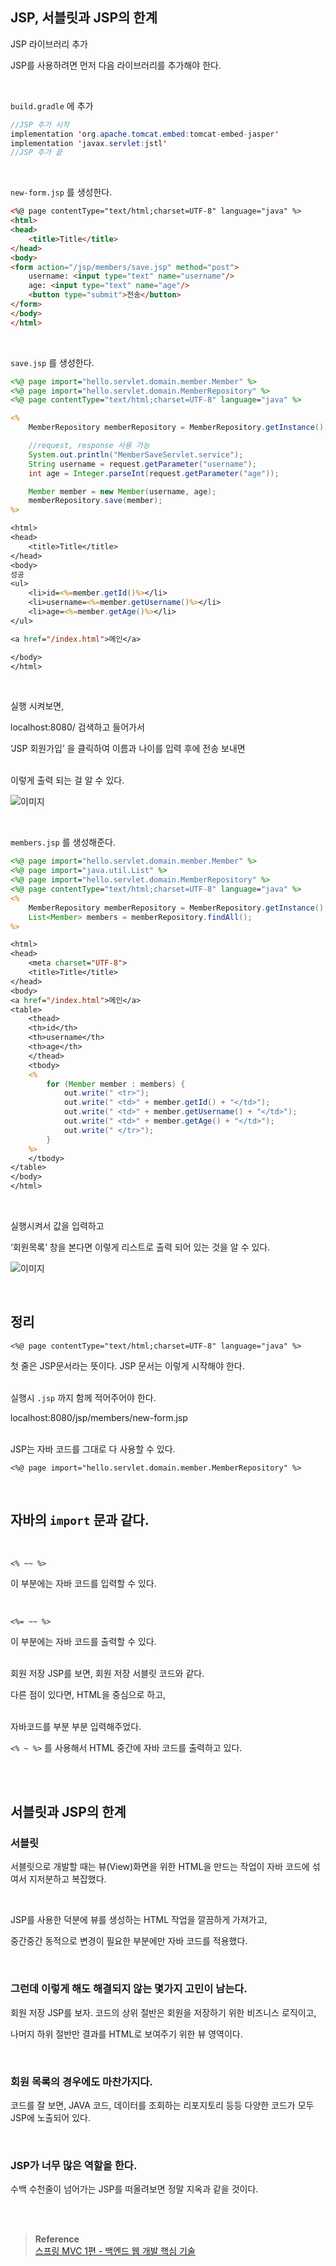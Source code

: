 ## JSP, 서블릿과 JSP의 한계

JSP 라이브러리 추가

JSP를 사용하려면 먼저 다음 라이브러리를 추가해야 한다.

<br/>

`build.gradle` 에 추가

```java
//JSP 추가 시작
implementation 'org.apache.tomcat.embed:tomcat-embed-jasper'
implementation 'javax.servlet:jstl'
//JSP 추가 끝
```

<br/>

`new-form.jsp` 를 생성한다.

```html
<%@ page contentType="text/html;charset=UTF-8" language="java" %>
<html>
<head>
    <title>Title</title>
</head>
<body>
<form action="/jsp/members/save.jsp" method="post">
    username: <input type="text" name="username"/>
    age: <input type="text" name="age"/>
    <button type="submit">전송</button>
</form>
</body>
</html>
```

<br/>

`save.jsp` 를 생성한다.

```jsp
<%@ page import="hello.servlet.domain.member.Member" %>
<%@ page import="hello.servlet.domain.MemberRepository" %>
<%@ page contentType="text/html;charset=UTF-8" language="java" %>

<%
    MemberRepository memberRepository = MemberRepository.getInstance();

    //request, response 사용 가능
    System.out.println("MemberSaveServlet.service");
    String username = request.getParameter("username");
    int age = Integer.parseInt(request.getParameter("age"));

    Member member = new Member(username, age);
    memberRepository.save(member);
%>

<html>
<head>
    <title>Title</title>
</head>
<body>
성공
<ul>
    <li>id=<%=member.getId()%></li>
    <li>username=<%=member.getUsername()%></li>
    <li>age=<%=member.getAge()%></li>
</ul>

<a href="/index.html">메인</a>

</body>
</html>
```

<br/>

실행 시켜보면,

localhost:8080/ 검색하고 들어가서

‘JSP 회원가입’ 을 클릭하여 이름과 나이를 입력 후에 전송 보내면 

<br/>이렇게 출력 되는 걸 알 수 있다.

![이미지](/programming/img/서28.PNG)

<br/>

`members.jsp` 를 생성해준다.

```jsp
<%@ page import="hello.servlet.domain.member.Member" %>
<%@ page import="java.util.List" %>
<%@ page import="hello.servlet.domain.MemberRepository" %>
<%@ page contentType="text/html;charset=UTF-8" language="java" %>
<%
    MemberRepository memberRepository = MemberRepository.getInstance();
    List<Member> members = memberRepository.findAll();
%>

<html>
<head>
    <meta charset="UTF-8">
    <title>Title</title>
</head>
<body>
<a href="/index.html">메인</a>
<table>
    <thead>
    <th>id</th>
    <th>username</th>
    <th>age</th>
    </thead>
    <tbody>
    <%
        for (Member member : members) {
            out.write(" <tr>");
            out.write(" <td>" + member.getId() + "</td>");
            out.write(" <td>" + member.getUsername() + "</td>");
            out.write(" <td>" + member.getAge() + "</td>");
            out.write(" </tr>");
        }
    %>
    </tbody>
</table>
</body>
</html>
```

<br/>

실행시켜서 값을 입력하고

‘회원목록’ 창을 본다면 이렇게 리스트로 출력 되어 있는 것을 알 수 있다.

![이미지](/programming/img/서29.PNG)

<br/>

## 정리

`<%@ page contentType="text/html;charset=UTF-8" language="java" %>`

첫 줄은 JSP문서라는 뜻이다. JSP 문서는 이렇게 시작해야 한다.

<br/>실행시 `.jsp` 까지 함께 적어주어야 한다.

localhost:8080/jsp/members/new-form.jsp

<br/>JSP는 자바 코드를 그대로 다 사용할 수 있다.

`<%@ page import="hello.servlet.domain.member.MemberRepository" %>`

<br/>

## 자바의 `import` 문과 같다.

<br/>

`<% ~~ %>`

이 부분에는 자바 코드를 입력할 수 있다.

<br/>

`<%= ~~ %>`

이 부분에는 자바 코드를 출력할 수 있다.

<br/>회원 저장 JSP를 보면, 회원 저장 서블릿 코드와 같다. 

다른 점이 있다면, HTML을 중심으로 하고, 

<br/>자바코드를 부분 부분 입력해주었다. 

`<% ~ %>` 를 사용해서 HTML 중간에 자바 코드를 출력하고 있다.

<br/><br/>

## 서블릿과 JSP의 한계



### 서블릿

서블릿으로 개발할 때는 뷰(View)화면을 위한 HTML을 만드는 작업이 자바 코드에 섞여서 지저분하고
복잡했다.


<br/>


JSP를 사용한 덕분에 뷰를 생성하는 HTML 작업을 깔끔하게 가져가고, 

중간중간 동적으로 변경이 필요한
부분에만 자바 코드를 적용했다. 

<br/>

### 그런데 이렇게 해도 해결되지 않는 몇가지 고민이 남는다.


회원 저장 JSP를 보자. 코드의 상위 절반은 회원을 저장하기 위한 비즈니스 로직이고,

나머지 하위 절반만
결과를 HTML로 보여주기 위한 뷰 영역이다. 

<br/>

### 회원 목록의 경우에도 마찬가지다.


코드를 잘 보면, JAVA 코드, 데이터를 조회하는 리포지토리 등등 다양한 코드가 모두 JSP에 노출되어 있다.

<br/>


### JSP가 너무 많은 역할을 한다. 

수백 수천줄이 넘어가는
JSP를 떠올려보면 정말 지옥과 같을 것이다.




<br/><br/>

>**Reference** <br/>[스프링 MVC 1편 - 백엔드 웹 개발 핵심 기술](https://www.inflearn.com/course/%EC%8A%A4%ED%94%84%EB%A7%81-mvc-1)
